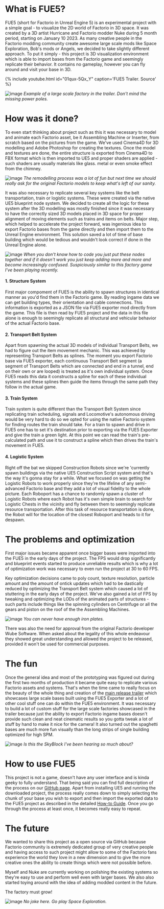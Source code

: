 # What is FUE5?
FUE5 (short for Factorio in Unreal Engine 5) is an experimental project with a simple goal - to visualize the 2D world of Factorio in 3D space. It was created by a 3D artist Hurricane and Factorio modder Nuke during 5 month period, starting on January 10 2023.
As many creative people in the Factorio modding community create awesome large scale mods like Space Exploration, Bob's mods or Angels, we decided to take slightly different approach. To put it simply - this project is 3D visualization environment which is able to import bases from the Factorio game and seemingly replicate their behavior. It contains no gameplay, however you can fly around and visit your base in 3D.

{% include youtube.html id="01qux-5Qx_Y" caption='FUE5 Trailer. Source' %}

![image](https://cdn.discordapp.com/attachments/1082941602806374521/1106489698240712714/snap1_0-00-00-00.jpg)
*Example of a large scale factory in the trailer. Don't mind the missing power poles.*

# How was it done?
To even start thinking about project such as this it was necessary to model and animate each Factorio asset, be it Assembling Machine or Inserter, from scratch based on the pictures from the game. We've used Cinema4D for 3D modelling and Adobe Photoshop for creating the textures. Once the model and textures are done, the entire structure is exported from Cinema4D to FBX format which is then imported to UE5 and proper shaders are applied - such shaders are usually materials like glass. metal or even smoke effect from the chimney.

![image](https://cdn.discordapp.com/attachments/628560996717559820/1116413192575397978/structures.jpg)
*The remodelling process was a lot of fun but next time we should really ask for the original Factorio models to keep what's left of our sanity.*

It was also necessary to replicate several key systems like the belt transportation, train or logistic systems. These were created via the native UE5 blueprint node system. We decided to create all the logic for these system after the 3D modelling was mostly finished since it was necessary to have the correctly sized 3D models placed in 3D space for proper alignment of moving elements such as trains and items on belts. Major step, which helped to accelerate the project forward, was ingenious idea to export Factorio bases from the game directly and then import them to the Unreal Engine environment. This solution saved a lot of time of base building which would be tedious and wouldn't look correct if done in the Unreal Engine alone.

![image](https://cdn.discordapp.com/attachments/628560996717559820/1116411057775325214/nodes.jpg)
*When you don't know how to code you just put these nodes together and if it doesn't work you just keep adding more and more and become increasingly confused. Suspiciously similar to this factory game I've been playing recently.*

#### 1. Structure System
First major compoment of FUE5 is the ability to spawn structures in identical manner as you'd find them in the Factorio game. By reading ingame data we can get building types, their orientation and cable connections. This information is exported as a JSON file via FUE5 exporter mod directly from the game. This file is then read by FUE5 project and the data in this file alone is enough to seemingly replicate all structural and vehicular behavior of the actual Factorio base.

#### 2. Transport Belt System
Apart from spawning the actual 3D models of individual Transport Belts, we had to figure out the item movement mechanic. This was achieved by representing Transport Belts as splines. The moment you export Factorio base via FUE5 exporter, each continuous Transport Belt segment (a segment of Transport Belts which are connected and end in a tunnel, end on their own or are looped) is treated as it's own individual system. Once FUE5 reads this data it constructs a spline for each of these individual systems and these splines then guide the items through the same path they follow in the actual game.

#### 3. Train System
Train system is quite different than the Transport Belt System since replicating train scheduling, signals and Locomotive's autonomous driving would be very hard to do so we opted for using the native Factorio system for finding routes the train should take. For a train to spawn and drive in FUE5 one has to set it's destination prior to exporting via the FUE5 Exporter and give the train a green light. At this point we can read the train's pre-calculated path and use it to construct a spline which then drives the train's movement in FUE5.

#### 4. Logistic System
Right off the bat we skipped Construction Robots since we're 'currently spawn buildings via the native UE5 Construction Script system and that's the way it's gonna stay for a while. What we focused on was getting the Logistic Robots to work properly since they're the lifeline of any semi-advanced Factorio base and they add a lot of visual fidelity to the whole picture. Each Roboport has a chance to randomly spawn a cluster of Logistic Robots where each Robot has it's own simple brain to search for Logistic Chests in the vicinity and fly between them to seemingly replicate resource transportation. After this task of resource transportation is done, the Robot will for the location of the closest Roboport and heads to it for despawn.


# The problems and optimization
First major issues became apparent once bigger bases were imported into the FUE5 in the early days of the project. The FPS would drop significantly and blueprint events started to produce unreliable results which is why a lot of optimization work was necessary to even run the project at 30 to 60 FPS.

Key optimization decisions came to poly count, texture resolution, particle amount and the amount of ontick updates which had to be dastically reduced by optimizing the Transport Belt system which caused a lot of stuttering in the early days of the project. We've also gained a lot of FPS by tweaking and optimizing the LODs of the animated parts of structures - such parts include things like the spinning cylinders on Centrifuge or all the gears and piston on the roof of the the Assembling Machines.

![image](https://cdn.discordapp.com/attachments/628560996717559820/1116779471148683264/array.jpg)
*You can never have enough iron plates.*

There was also the need for approval from the original Factorio developer Wube Software. When asked about the legality of this whole endeavour they showed great understanding and allowed the project to be released, provided it won't be used for commercial purposes.


# The fun
Once the general idea and most of the prototyping was figured out during the first two months of production it became quite easy to replicate various Factorio assets and systems. That's when the time came to really focus on the beauty of the whole thing and creation of the [main release trailer](https://www.youtube.com/watch?v=01qux-5Qx_Y&feature=youtu.be&ab_channel=Hurricane) which showcases large scale bases built using the FUE5 Exporter and a lot of other cool stuff one can do within the FUE5 environment.
It was necessary to build a lot of custom stuff for the large scale factories showcased in the trailer because just the ability to export Factorio ingame bases doesn't provide such clean and neat cinematic results so you gotta tweak a lot of stuff by hand to make it nice for the camera! It also turned out the spaghetti bases are much more fun visually than the long strips of single building optimized for high SPM.

![image](https://cdn.discordapp.com/attachments/628560996717559820/1116780913586618398/fun.jpg)
*Is this the SkyBlock I've been hearing so much about?*

# How to use FUE5
This project is not a game, doesn't have any user interface and is kinda geeky to fully understand. That being said you can find full description of the process on our [GitHub page](https://github.com/FUE5BASE/FUE5). Apart from installing UE5 and running the downloaded project, the process really comes down to simply selecting the chunk of your base you wish to export and then import the exported data to the FUE5 project as described in the detailed [How-to Guide](https://github.com/FUE5BASE/FUE5/blob/main/BaseImportGuide.md). Once you go through the process at least once, it becomes really easy to repeat.

# The future
We wanted to share this project as a open source via GitHub because Factorio community is extremely dedicated group of very creative people and having access to such project might allow to some of the Factorio fans experience the world they love in a new dimension and to give the more creative ones the ability to create things which were not possible before.

Myself and Nuke are currently working on polishing the existing systems so they're easy to use and perform well even with larger bases. We also also started toying around with the idea of adding modded content in the future.

The factory must grow!

![image](https://cdn.discordapp.com/attachments/628560996717559820/1116780591153688698/se.jpg)
*No joke here. Go play Space Exploration.*